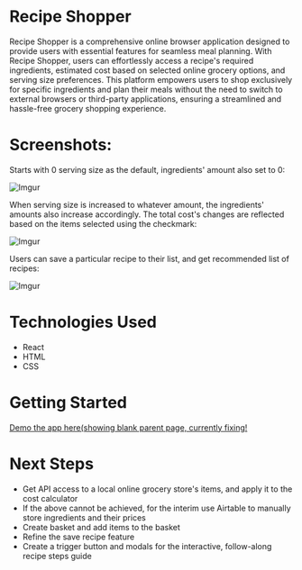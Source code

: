 # Recipe Shopper
Recipe Shopper is a comprehensive online browser application designed to provide users with essential features for seamless meal planning. With Recipe Shopper, users can effortlessly access a recipe's required ingredients, estimated cost based on selected online grocery options, and serving size preferences. This platform empowers users to shop exclusively for specific ingredients and plan their meals without the need to switch to external browsers or third-party applications, ensuring a streamlined and hassle-free grocery shopping experience.

# Screenshots:

Starts with 0 serving size as the default, ingredients' amount also set to 0:

![Imgur](https://i.imgur.com/MirT0re.png)

When serving size is increased to whatever amount, the ingredients' amounts also increase accordingly. The total cost's changes are reflected based on the items selected using the checkmark:

![Imgur](https://i.imgur.com/NeMJbuL.png)

Users can save a particular recipe to their list, and get recommended list of recipes:

![Imgur](https://i.imgur.com/JQ16kaM.png)

# Technologies Used

- React
- HTML
- CSS

# Getting Started

[Demo the app here(showing blank parent page, currently fixing!](https://jeejeebae.github.io/recipeshopper/)

# Next Steps

- Get API access to a local online grocery store's items, and apply it to the cost calculator
- If the above cannot be achieved, for the interim use Airtable to manually store ingredients and their prices
- Create basket and add items to the basket
- Refine the save recipe feature
- Create a trigger button and modals for the interactive, follow-along recipe steps guide
